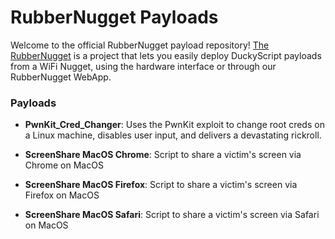 # RubberNugget Payloads
Welcome to the official RubberNugget payload repository!  [The RubberNugget](https://github.com/HakCat-Tech/RubberNugget) is a project that lets you easily deploy DuckyScript payloads from a WiFi Nugget, using the hardware interface or through our RubberNugget WebApp.

### Payloads
- **PwnKit_Cred_Changer**: Uses the PwnKit exploit to change root creds on a Linux machine, disables user input, and delivers a devastating rickroll.

- **ScreenShare MacOS Chrome**: Script to share a victim's screen via Chrome on MacOS

- **ScreenShare MacOS Firefox**: Script to share a victim's screen via Firefox on MacOS


- **ScreenShare MacOS Safari**: Script to share a victim's screen via Safari on MacOS
